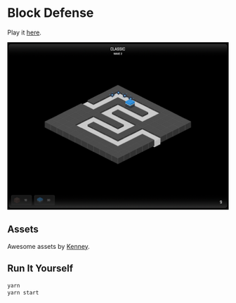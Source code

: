 # Block Defense

Play it [here](http://andrewkatz.net/bd).

![](block-defense.png)

## Assets
Awesome assets by [Kenney](http://kenney.nl/).

## Run It Yourself
```
yarn
yarn start
```
